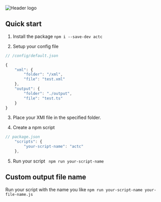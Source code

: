 ![Header logo](/src/header-log.png?raw=true)

## Quick start

1. Install the package
`npm i --save-dev actc`

2. Setup your config file
```js
// /config/default.json

{
	"xml": {
		"folder": "/xml",
		"file": "test.xml"
	},
	"output": {
		"folder": "./output",
		"file":	"test.ts"
	}
}
```
3. Place your XMl file in the specified folder.

4. Create a npm script
```js
// package.json
	"scripts": {
		"your-script-name": "actc"
	},
```
5. Run your script
` npm run your-script-name`

## Custom output file name
Run your script with the name you like
`npm run your-script-name your-file-name.js`